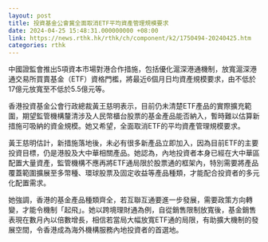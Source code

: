 ```yaml
---
layout: post
title: 投資基金公會冀全面取消ETF平均資產管理規模要求
date: 2024-04-25 15:48:31.000000000 +08:00
link: https://news.rthk.hk/rthk/ch/component/k2/1750494-20240425.htm
categories: rthk
---
```


中國證監會推出5項資本市場對港合作措施，包括優化滬深港通機制，放寬滬深港通交易所買賣基金（ETF）資格門檻，將最近6個月日均資產規模要求，由不低於17億元放寬至不低於5.5億元等。

香港投資基金公會行政總裁黃王慈明表示，目前仍未清楚ETF產品的實際擴充範圍，期望監管機構釐清涉及人民幣櫃台股票的基金產品能否納入，暫時難以估算新措施可吸納的資金規模。她又希望，全面取消ETF的平均資產管理規模要求。

黃王慈明估計，新措施落地後，未必有很多新產品立即加入，因為目前ETF的主要投資目標，仍是港股及大中華相關產品。她認為，內地投資者本身已經在大中華區配置大量資產，監管機構不應再將ETF通局限於股票通的框架內，特別需要將產品覆蓋範圍擴展至多幣種、環球股票及固定收益等產品種類，才能配合投資者的多元化配置需求。

她強調，香港的基金產品種類齊全，若互聯互通要進一步發展，需要政策方向轉變，才能令機制「起飛」。她以跨境理財通為例，自從銷售限制放寬後，基金銷售表現在數月內以倍數增長，相信若當局大幅放寬ETF通的局限，有助擴大機制的發展空間，令香港成為海外機構服務內地投資者的首選地。
